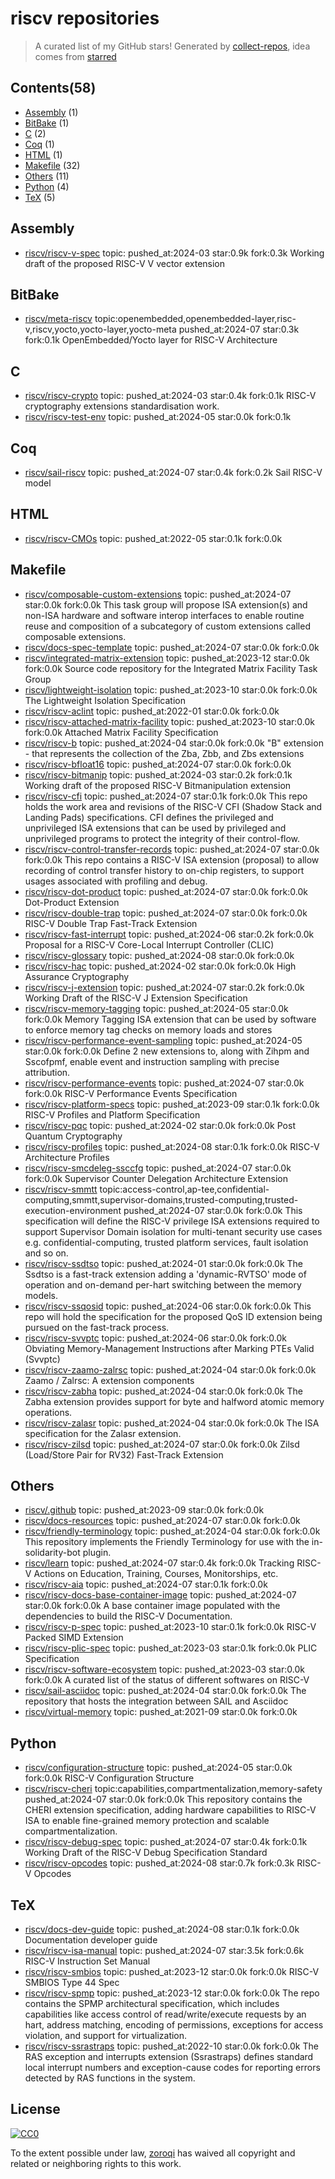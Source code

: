 # riscv repositories


> A curated list of my GitHub stars!  Generated by [collect-repos](https://github.com/zoroqi/collect-repos), idea comes from [starred](https://github.com/maguowei/starred)  


## Contents(58)

- [Assembly](#assembly) (1)
- [BitBake](#bitbake) (1)
- [C](#c) (2)
- [Coq](#coq) (1)
- [HTML](#html) (1)
- [Makefile](#makefile) (32)
- [Others](#others) (11)
- [Python](#python) (4)
- [TeX](#tex) (5)

## Assembly

- [riscv/riscv-v-spec](https://github.com/riscv/riscv-v-spec) topic: pushed_at:2024-03 star:0.9k fork:0.3k Working draft of the proposed RISC-V V vector extension

## BitBake

- [riscv/meta-riscv](https://github.com/riscv/meta-riscv) topic:openembedded,openembedded-layer,risc-v,riscv,yocto,yocto-layer,yocto-meta pushed_at:2024-07 star:0.3k fork:0.1k OpenEmbedded/Yocto layer for RISC-V Architecture

## C

- [riscv/riscv-crypto](https://github.com/riscv/riscv-crypto) topic: pushed_at:2024-03 star:0.4k fork:0.1k RISC-V cryptography extensions standardisation work.
- [riscv/riscv-test-env](https://github.com/riscv/riscv-test-env) topic: pushed_at:2024-05 star:0.0k fork:0.1k 

## Coq

- [riscv/sail-riscv](https://github.com/riscv/sail-riscv) topic: pushed_at:2024-07 star:0.4k fork:0.2k Sail RISC-V model

## HTML

- [riscv/riscv-CMOs](https://github.com/riscv/riscv-CMOs) topic: pushed_at:2022-05 star:0.1k fork:0.0k 

## Makefile

- [riscv/composable-custom-extensions](https://github.com/riscv/composable-custom-extensions) topic: pushed_at:2024-07 star:0.0k fork:0.0k This task group will propose ISA extension(s) and non-ISA hardware and software interop interfaces to enable routine reuse and composition of a subcategory of custom extensions called composable extensions.
- [riscv/docs-spec-template](https://github.com/riscv/docs-spec-template) topic: pushed_at:2024-07 star:0.0k fork:0.0k 
- [riscv/integrated-matrix-extension](https://github.com/riscv/integrated-matrix-extension) topic: pushed_at:2023-12 star:0.0k fork:0.0k Source code repository for the Integrated Matrix Facility Task Group
- [riscv/lightweight-isolation](https://github.com/riscv/lightweight-isolation) topic: pushed_at:2023-10 star:0.0k fork:0.0k The Lightweight Isolation Specification
- [riscv/riscv-aclint](https://github.com/riscv/riscv-aclint) topic: pushed_at:2022-01 star:0.0k fork:0.0k 
- [riscv/riscv-attached-matrix-facility](https://github.com/riscv/riscv-attached-matrix-facility) topic: pushed_at:2023-10 star:0.0k fork:0.0k Attached Matrix Facility Specification
- [riscv/riscv-b](https://github.com/riscv/riscv-b) topic: pushed_at:2024-04 star:0.0k fork:0.0k "B" extension - that represents the collection of the Zba, Zbb, and Zbs extensions 
- [riscv/riscv-bfloat16](https://github.com/riscv/riscv-bfloat16) topic: pushed_at:2024-07 star:0.0k fork:0.0k 
- [riscv/riscv-bitmanip](https://github.com/riscv/riscv-bitmanip) topic: pushed_at:2024-03 star:0.2k fork:0.1k Working draft of the proposed RISC-V Bitmanipulation extension
- [riscv/riscv-cfi](https://github.com/riscv/riscv-cfi) topic: pushed_at:2024-07 star:0.1k fork:0.0k This repo holds the work area and revisions of the RISC-V CFI (Shadow Stack and Landing Pads) specifications. CFI defines the privileged and unprivileged ISA extensions that can be used by privileged and unprivileged programs to protect the integrity of their control-flow.
- [riscv/riscv-control-transfer-records](https://github.com/riscv/riscv-control-transfer-records) topic: pushed_at:2024-07 star:0.0k fork:0.0k This repo contains a RISC-V ISA extension (proposal) to allow recording of control transfer history to on-chip registers, to support usages associated with profiling and debug.
- [riscv/riscv-dot-product](https://github.com/riscv/riscv-dot-product) topic: pushed_at:2024-07 star:0.0k fork:0.0k Dot-Product Extension
- [riscv/riscv-double-trap](https://github.com/riscv/riscv-double-trap) topic: pushed_at:2024-07 star:0.0k fork:0.0k RISC-V Double Trap Fast-Track Extension
- [riscv/riscv-fast-interrupt](https://github.com/riscv/riscv-fast-interrupt) topic: pushed_at:2024-06 star:0.2k fork:0.0k Proposal for a RISC-V Core-Local Interrupt Controller (CLIC)
- [riscv/riscv-glossary](https://github.com/riscv/riscv-glossary) topic: pushed_at:2024-08 star:0.0k fork:0.0k 
- [riscv/riscv-hac](https://github.com/riscv/riscv-hac) topic: pushed_at:2024-02 star:0.0k fork:0.0k  High Assurance Cryptography
- [riscv/riscv-j-extension](https://github.com/riscv/riscv-j-extension) topic: pushed_at:2024-07 star:0.2k fork:0.0k Working Draft of the RISC-V J Extension Specification
- [riscv/riscv-memory-tagging](https://github.com/riscv/riscv-memory-tagging) topic: pushed_at:2024-05 star:0.0k fork:0.0k Memory Tagging ISA extension that can be used by software to enforce memory tag checks on memory loads and stores
- [riscv/riscv-performance-event-sampling](https://github.com/riscv/riscv-performance-event-sampling) topic: pushed_at:2024-05 star:0.0k fork:0.0k Define 2 new extensions to, along with Zihpm and Sscofpmf, enable event and instruction sampling with precise attribution.
- [riscv/riscv-performance-events](https://github.com/riscv/riscv-performance-events) topic: pushed_at:2024-07 star:0.0k fork:0.0k RISC-V Performance Events Specification
- [riscv/riscv-platform-specs](https://github.com/riscv/riscv-platform-specs) topic: pushed_at:2023-09 star:0.1k fork:0.0k RISC-V Profiles and Platform Specification
- [riscv/riscv-pqc](https://github.com/riscv/riscv-pqc) topic: pushed_at:2024-02 star:0.0k fork:0.0k Post Quantum Cryptography
- [riscv/riscv-profiles](https://github.com/riscv/riscv-profiles) topic: pushed_at:2024-08 star:0.1k fork:0.0k RISC-V Architecture Profiles
- [riscv/riscv-smcdeleg-ssccfg](https://github.com/riscv/riscv-smcdeleg-ssccfg) topic: pushed_at:2024-07 star:0.0k fork:0.0k Supervisor Counter Delegation Architecture Extension
- [riscv/riscv-smmtt](https://github.com/riscv/riscv-smmtt) topic:access-control,ap-tee,confidential-computing,smmtt,supervisor-domains,trusted-computing,trusted-execution-environment pushed_at:2024-07 star:0.0k fork:0.0k This specification will define the RISC-V privilege ISA extensions required to support Supervisor Domain isolation for multi-tenant security use cases e.g. confidential-computing, trusted platform services, fault isolation and so on.
- [riscv/riscv-ssdtso](https://github.com/riscv/riscv-ssdtso) topic: pushed_at:2024-01 star:0.0k fork:0.0k The Ssdtso is a fast-track extension adding a 'dynamic-RVTSO' mode of operation and on-demand per-hart switching between the memory models.
- [riscv/riscv-ssqosid](https://github.com/riscv/riscv-ssqosid) topic: pushed_at:2024-06 star:0.0k fork:0.0k This repo will hold the specification for the proposed QoS ID extension being pursued on the fast-track process.
- [riscv/riscv-svvptc](https://github.com/riscv/riscv-svvptc) topic: pushed_at:2024-06 star:0.0k fork:0.0k Obviating Memory-Management Instructions after Marking PTEs Valid (Svvptc)
- [riscv/riscv-zaamo-zalrsc](https://github.com/riscv/riscv-zaamo-zalrsc) topic: pushed_at:2024-04 star:0.0k fork:0.0k Zaamo / Zalrsc: A extension components
- [riscv/riscv-zabha](https://github.com/riscv/riscv-zabha) topic: pushed_at:2024-04 star:0.0k fork:0.0k The Zabha extension provides support for byte and halfword atomic memory operations.
- [riscv/riscv-zalasr](https://github.com/riscv/riscv-zalasr) topic: pushed_at:2024-04 star:0.0k fork:0.0k The ISA specification for the Zalasr extension.
- [riscv/riscv-zilsd](https://github.com/riscv/riscv-zilsd) topic: pushed_at:2024-07 star:0.0k fork:0.0k Zilsd (Load/Store Pair for RV32) Fast-Track Extension

## Others

- [riscv/.github](https://github.com/riscv/.github) topic: pushed_at:2023-09 star:0.0k fork:0.0k 
- [riscv/docs-resources](https://github.com/riscv/docs-resources) topic: pushed_at:2024-07 star:0.0k fork:0.0k 
- [riscv/friendly-terminology](https://github.com/riscv/friendly-terminology) topic: pushed_at:2024-04 star:0.0k fork:0.0k This repository implements the Friendly Terminology for use with the in-solidarity-bot plugin.
- [riscv/learn](https://github.com/riscv/learn) topic: pushed_at:2024-07 star:0.4k fork:0.0k Tracking RISC-V Actions on Education, Training, Courses, Monitorships, etc. 
- [riscv/riscv-aia](https://github.com/riscv/riscv-aia) topic: pushed_at:2024-07 star:0.1k fork:0.0k 
- [riscv/riscv-docs-base-container-image](https://github.com/riscv/riscv-docs-base-container-image) topic: pushed_at:2024-07 star:0.0k fork:0.0k A base container image populated with the dependencies to build the RISC-V Documentation.
- [riscv/riscv-p-spec](https://github.com/riscv/riscv-p-spec) topic: pushed_at:2023-10 star:0.1k fork:0.0k RISC-V Packed SIMD Extension
- [riscv/riscv-plic-spec](https://github.com/riscv/riscv-plic-spec) topic: pushed_at:2023-03 star:0.1k fork:0.0k PLIC Specification
- [riscv/riscv-software-ecosystem](https://github.com/riscv/riscv-software-ecosystem) topic: pushed_at:2023-03 star:0.0k fork:0.0k A curated list of the status of different softwares on RISC-V
- [riscv/sail-asciidoc](https://github.com/riscv/sail-asciidoc) topic: pushed_at:2024-04 star:0.0k fork:0.0k The repository that hosts the integration between SAIL and Asciidoc
- [riscv/virtual-memory](https://github.com/riscv/virtual-memory) topic: pushed_at:2021-09 star:0.0k fork:0.0k 

## Python

- [riscv/configuration-structure](https://github.com/riscv/configuration-structure) topic: pushed_at:2024-05 star:0.0k fork:0.0k RISC-V Configuration Structure
- [riscv/riscv-cheri](https://github.com/riscv/riscv-cheri) topic:capabilities,compartmentalization,memory-safety pushed_at:2024-07 star:0.0k fork:0.0k This repository contains the CHERI extension specification, adding hardware capabilities to RISC-V ISA to enable fine-grained memory protection and scalable compartmentalization.
- [riscv/riscv-debug-spec](https://github.com/riscv/riscv-debug-spec) topic: pushed_at:2024-07 star:0.4k fork:0.1k Working Draft of the RISC-V Debug Specification Standard
- [riscv/riscv-opcodes](https://github.com/riscv/riscv-opcodes) topic: pushed_at:2024-08 star:0.7k fork:0.3k RISC-V Opcodes

## TeX

- [riscv/docs-dev-guide](https://github.com/riscv/docs-dev-guide) topic: pushed_at:2024-08 star:0.1k fork:0.0k Documentation developer guide
- [riscv/riscv-isa-manual](https://github.com/riscv/riscv-isa-manual) topic: pushed_at:2024-07 star:3.5k fork:0.6k RISC-V Instruction Set Manual
- [riscv/riscv-smbios](https://github.com/riscv/riscv-smbios) topic: pushed_at:2023-12 star:0.0k fork:0.0k RISC-V SMBIOS Type 44 Spec
- [riscv/riscv-spmp](https://github.com/riscv/riscv-spmp) topic: pushed_at:2023-12 star:0.0k fork:0.0k The repo contains the SPMP architectural specification, which includes capabilities like access control of read/write/execute requests by an hart, address matching, encoding of permissions, exceptions for access violation, and support for virtualization.
- [riscv/riscv-ssrastraps](https://github.com/riscv/riscv-ssrastraps) topic: pushed_at:2022-10 star:0.0k fork:0.0k The RAS exception and interrupts extension (Ssrastraps) defines standard local interrupt numbers and exception-cause codes for reporting errors detected by RAS functions in the system.


## License

[![CC0](http://mirrors.creativecommons.org/presskit/buttons/88x31/svg/cc-zero.svg)](https://creativecommons.org/publicdomain/zero/1.0/)

To the extent possible under law, [zoroqi](https://github.com/zoroqi) has waived all copyright and related or neighboring rights to this work.
